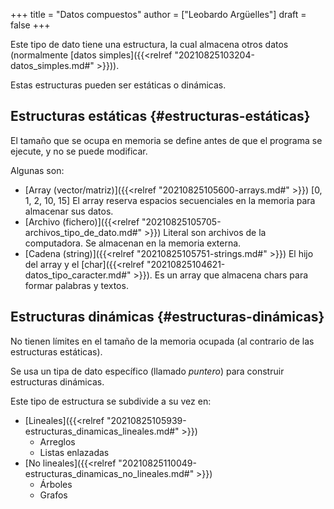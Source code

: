 +++
title = "Datos compuestos"
author = ["Leobardo Argüelles"]
draft = false
+++

Este tipo de dato tiene una estructura, la cual almacena otros
datos (normalmente [datos simples]({{<relref "20210825103204-datos_simples.md#" >}})).

Estas estructuras pueden ser estáticas o dinámicas.


## Estructuras estáticas {#estructuras-estáticas}

El tamaño que se ocupa en memoria se define antes de que el programa
se ejecute, y no se puede modificar.

Algunas son:

-   [Array (vector/matriz)]({{<relref "20210825105600-arrays.md#" >}})
    [0, 1, 2, 10, 15]
    El array reserva espacios secuenciales en la memoria para almacenar
    sus datos.
-   [Archivo (fichero)]({{<relref "20210825105705-archivos_tipo_de_dato.md#" >}})
    Literal son archivos de la computadora. Se almacenan en la memoria
    externa.
-   [Cadena (string)]({{<relref "20210825105751-strings.md#" >}})
    El hijo del array y el [char]({{<relref "20210825104621-datos_tipo_caracter.md#" >}}). Es un array que almacena chars para formar
    palabras y textos.


## Estructuras dinámicas {#estructuras-dinámicas}

No tienen límites en el tamaño de la memoria ocupada (al contrario
de las estructuras estáticas).

Se usa un tipa de dato específico (llamado _puntero_) para construir
estructuras dinámicas.

Este tipo de estructura se subdivide a su vez en:

-   [Lineales]({{<relref "20210825105939-estructuras_dinamicas_lineales.md#" >}})
    -   Arreglos
    -   Listas enlazadas
-   [No lineales]({{<relref "20210825110049-estructuras_dinamicas_no_lineales.md#" >}})
    -   Árboles
    -   Grafos
